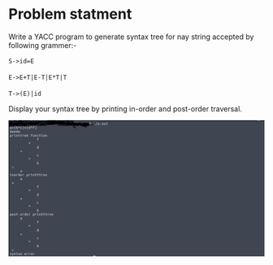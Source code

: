 # Problem statment
Write a YACC program to generate syntax tree for nay string accepted by following grammer:-

	S->id=E
	
	E->E+T|E-T|E*T|T
	
	T->(E)|id
Display your syntax tree by printing in-order and post-order traversal.

![Output ](/image1.png?raw=true)
